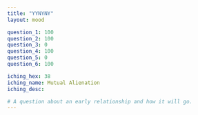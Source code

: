 ```yaml
---
title: "YYNYNY"
layout: mood

question_1: 100
question_2: 100
question_3: 0
question_4: 100
question_5: 0
question_6: 100

iching_hex: 38
iching_name: Mutual Alienation
iching_desc: 

# A question about an early relationship and how it will go.
---
```

